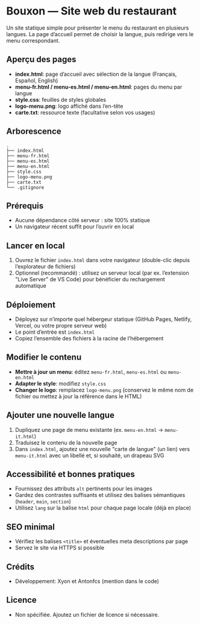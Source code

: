 # Bouxon — Site web du restaurant

Un site statique simple pour présenter le menu du restaurant en plusieurs langues. La page d’accueil permet de choisir la langue, puis redirige vers le menu correspondant.

## Aperçu des pages
- **index.html**: page d’accueil avec sélection de la langue (Français, Español, English)
- **menu-fr.html / menu-es.html / menu-en.html**: pages du menu par langue
- **style.css**: feuilles de styles globales
- **logo-menu.png**: logo affiché dans l’en-tête
- **carte.txt**: ressource texte (facultative selon vos usages)

## Arborescence
```text
.
├── index.html
├── menu-fr.html
├── menu-es.html
├── menu-en.html
├── style.css
├── logo-menu.png
├── carte.txt
└── .gitignore
```

## Prérequis
- Aucune dépendance côté serveur : site 100% statique
- Un navigateur récent suffit pour l’ouvrir en local

## Lancer en local
1. Ouvrez le fichier `index.html` dans votre navigateur (double-clic depuis l’explorateur de fichiers)
2. Optionnel (recommandé) : utilisez un serveur local (par ex. l’extension "Live Server" de VS Code) pour bénéficier du rechargement automatique

## Déploiement
- Déployez sur n’importe quel hébergeur statique (GitHub Pages, Netlify, Vercel, ou votre propre serveur web)
- Le point d’entrée est `index.html`
- Copiez l’ensemble des fichiers à la racine de l’hébergement

## Modifier le contenu
- **Mettre à jour un menu**: éditez `menu-fr.html`, `menu-es.html` ou `menu-en.html`
- **Adapter le style**: modifiez `style.css`
- **Changer le logo**: remplacez `logo-menu.png` (conservez le même nom de fichier ou mettez à jour la référence dans le HTML)

## Ajouter une nouvelle langue
1. Dupliquez une page de menu existante (ex. `menu-en.html` → `menu-it.html`)
2. Traduisez le contenu de la nouvelle page
3. Dans `index.html`, ajoutez une nouvelle "carte de langue" (un lien) vers `menu-it.html` avec un libellé et, si souhaité, un drapeau SVG

## Accessibilité et bonnes pratiques
- Fournissez des attributs `alt` pertinents pour les images
- Gardez des contrastes suffisants et utilisez des balises sémantiques (`header`, `main`, `section`)
- Utilisez `lang` sur la balise `html` pour chaque page locale (déjà en place)

## SEO minimal
- Vérifiez les balises `<title>` et éventuelles meta descriptions par page
- Servez le site via HTTPS si possible

## Crédits
- Développement: Xyon et Antonfcs (mention dans le code)

## Licence
- Non spécifiée. Ajoutez un fichier de licence si nécessaire.